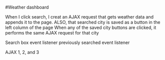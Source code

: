 #Weather dashboard

When I click search, I creat an AJAX request that gets weather data and appends it to the page.
ALSO, that searched city is saved as a button in the left column of the page
When any of the saved city buttons are clicked, it performs the same AJAX request for that city

Search box event listener
previously searched event listener


AJAX 1, 2, and 3
